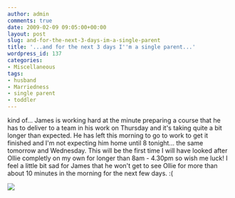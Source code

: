 ```yaml
---
author: admin
comments: true
date: 2009-02-09 09:05:00+00:00
layout: post
slug: and-for-the-next-3-days-im-a-single-parent
title: '...and for the next 3 days I''m a single parent...'
wordpress_id: 137
categories:
- Miscellaneous
tags:
- husband
- Marriedness
- single parent
- toddler
---
```


kind of...  James is working hard at the minute preparing a course that he has to deliver to a team in his work on Thursday and it's taking quite a bit longer than expected. He has left this morning to go to work to get it finished and I'm not expecting him home until 8 tonight... the same tomorrow and Wednesday. This will be the first time I will have looked after Ollie completly on my own for longer than 8am - 4.30pm so wish me luck! I feel a little bit sad for James that he won't get to see Ollie for more than about 10 minutes in the morning for the next few days. :(

![](https://blogger.googleusercontent.com/tracker/251139911615938991-6411414557363300106?l=www.outmumbered.com)

